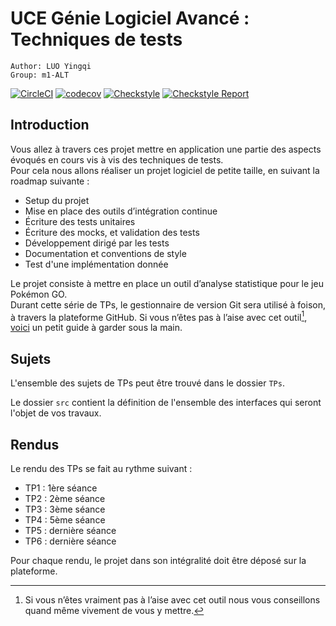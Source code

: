 # UCE Génie Logiciel Avancé : Techniques de tests


    Author: LUO Yingqi
    Group: m1-ALT


[![CircleCI](https://circleci.com/gh/Luo-Ying/ceri-m1-techniques-de-test.svg?style=svg)](https://circleci.com/gh/Luo-Ying/ceri-m1-techniques-de-test)
[![codecov](https://codecov.io/gh/Luo-Ying/ceri-m1-techniques-de-test/branch/master/graph/badge.svg)](https://codecov.io/gh/Luo-Ying/ceri-m1-techniques-de-test)
[![Checkstyle](https://img.shields.io/badge/Checkstyle-Enabled-brightgreen)](https://github.com/checkstyle/checkstyle) [![Checkstyle Report](https://img.shields.io/badge/Checkstyle-Report-blue)](https://your-checkstyle-report-url)

## Introduction

Vous allez à travers ces projet mettre en application une partie des aspects évoqués en cours vis à vis des techniques de tests.  
Pour cela nous allons réaliser un projet logiciel de petite taille, en suivant la roadmap suivante : 
- Setup du projet
- Mise en place des outils d’intégration continue
- Écriture des tests unitaires
- Écriture des mocks, et validation des tests
- Développement dirigé par les tests
- Documentation et conventions de style
- Test d'une implémentation donnée

Le projet consiste à mettre en place un outil d’analyse statistique pour le jeu Pokémon GO.  
Durant cette série de TPs, le gestionnaire de version Git sera utilisé à foison, à travers la plateforme GitHub. Si vous n’êtes pas à l’aise avec cet outil[^1], [voici](http://rogerdudler.github.io/git-guide/) un petit guide à garder sous la main.

## Sujets

L'ensemble des sujets de TPs peut être trouvé dans le dossier `TPs`.

Le dossier `src` contient la définition de l'ensemble des interfaces qui seront l'objet de vos travaux.

## Rendus

Le rendu des TPs se fait au rythme suivant :

- TP1 : 1ère séance
- TP2 : 2ème séance
- TP3 : 3ème séance
- TP4 : 5ème séance
- TP5 : dernière séance
- TP6 : dernière séance

Pour chaque rendu, le projet dans son intégralité doit être déposé sur la plateforme.

[^1]: Si vous n’êtes vraiment pas à l’aise avec cet outil nous vous conseillons quand même vivement de vous y mettre.

